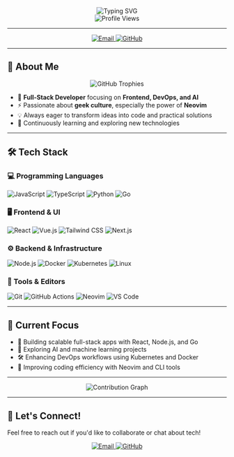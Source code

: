 <div align="center">
  <img src="https://readme-typing-svg.herokuapp.com?font=Fira+Code&weight=500&size=28&pause=1000&color=00ADD8&center=true&vCenter=true&width=450&lines=Hi+there%2C+I'm+Ethan+%F0%9F%91%8B;Full-stack+Engineer;DevOps+and+AI+Enthusiast;Geek+and+Neovim+Lover" alt="Typing SVG" />
</div>

<div align="center">
  <img src="https://komarev.com/ghpvc/?username=Ethan&style=flat-square&color=00ADD8" alt="Profile Views" />
</div>

---

<div align="center">
  <a href="mailto:caden.marshal.yi@gmail.com">
    <img src="https://img.shields.io/badge/Email-caden.marshal.yi@gmail.com-D14836?style=for-the-badge&logo=gmail&logoColor=white" alt="Email" />
  </a>
  <a href="https://github.com/Ethan">
    <img src="https://img.shields.io/badge/GitHub-100000?style=for-the-badge&logo=github&logoColor=white" alt="GitHub" />
  </a>
</div>

---

## 🚀 About Me

<div align="center">
  <img src="https://github-profile-trophy.vercel.app/?username=Ethan&theme=radical&no-frame=true&no-bg=false&margin-w=4" alt="GitHub Trophies" />
</div>

- 🧠 **Full-Stack Developer** focusing on **Frontend, DevOps, and AI**  
- ⚡ Passionate about **geek culture**, especially the power of **Neovim**  
- 💡 Always eager to transform ideas into code and practical solutions  
- 🌱 Continuously learning and exploring new technologies  

---

## 🛠️ Tech Stack

### 💻 Programming Languages
![JavaScript](https://img.shields.io/badge/-JavaScript-F7DF1E?style=for-the-badge&logo=javascript&logoColor=black)
![TypeScript](https://img.shields.io/badge/-TypeScript-3178C6?style=for-the-badge&logo=typescript&logoColor=white)
![Python](https://img.shields.io/badge/-Python-3776AB?style=for-the-badge&logo=python&logoColor=white)
![Go](https://img.shields.io/badge/-Go-00ADD8?style=for-the-badge&logo=go&logoColor=white)

### 🖥️ Frontend & UI
![React](https://img.shields.io/badge/-React-61DAFB?style=for-the-badge&logo=react&logoColor=black)
![Vue.js](https://img.shields.io/badge/-Vue.js-4FC08D?style=for-the-badge&logo=vue.js&logoColor=white)
![Tailwind CSS](https://img.shields.io/badge/-Tailwind_CSS-38B2AC?style=for-the-badge&logo=tailwind-css&logoColor=white)
![Next.js](https://img.shields.io/badge/-Next.js-000000?style=for-the-badge&logo=next.js&logoColor=white)

### ⚙️ Backend & Infrastructure
![Node.js](https://img.shields.io/badge/-Node.js-339933?style=for-the-badge&logo=node.js&logoColor=white)
![Docker](https://img.shields.io/badge/-Docker-2496ED?style=for-the-badge&logo=docker&logoColor=white)
![Kubernetes](https://img.shields.io/badge/-Kubernetes-326CE5?style=for-the-badge&logo=kubernetes&logoColor=white)
![Linux](https://img.shields.io/badge/-Linux-FCC624?style=for-the-badge&logo=linux&logoColor=black)

### 🧰 Tools & Editors
![Git](https://img.shields.io/badge/-Git-F05032?style=for-the-badge&logo=git&logoColor=white)
![GitHub Actions](https://img.shields.io/badge/-GitHub_Actions-2088FF?style=for-the-badge&logo=github-actions&logoColor=white)
![Neovim](https://img.shields.io/badge/-Neovim-57A143?style=for-the-badge&logo=neovim&logoColor=white)
![VS Code](https://img.shields.io/badge/-VS_Code-007ACC?style=for-the-badge&logo=visual-studio-code&logoColor=white)

---

## 🎯 Current Focus

- 🚀 Building scalable full-stack apps with React, Node.js, and Go  
- 🤖 Exploring AI and machine learning projects  
- 🛠️ Enhancing DevOps workflows using Kubernetes and Docker  
- 🌱 Improving coding efficiency with Neovim and CLI tools  

---

<div align="center">
  <img src="https://github-readme-activity-graph.vercel.app/graph?username=Ethan&theme=radical&hide_border=true&area=true" alt="Contribution Graph" />
</div>

---

## 🤝 Let's Connect!

Feel free to reach out if you'd like to collaborate or chat about tech!  

<div align="center">
  <a href="mailto:caden.marshal.yi@gmail.com">
    <img src="https://img.shields.io/badge/Email-D14836?style=for-the-badge&logo=gmail&logoColor=white" alt="Email" />
  </a>
  <a href="https://github.com/Ethan">
    <img src="https://img.shields.io/badge/GitHub-100000?style=for-the-badge&logo=github&logoColor=white" alt="GitHub" />
  </a>
</div>
